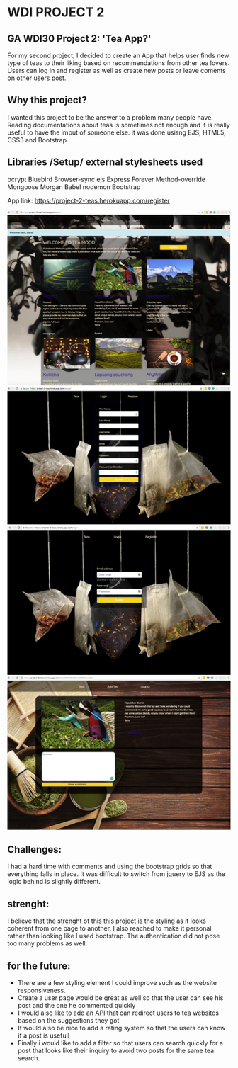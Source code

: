 # WDI PROJECT 2

## GA WDI30 Project 2: 'Tea App?'

For my second project, I decided to create an App that helps user finds new type of teas to their liking based on recommendations from other tea lovers. Users can log in and register as well as create new posts or leave coments on other users post. 

## Why this project?

I wanted this project to be the answer to a problem many people have. Reading documentations about teas is sometimes not enough and it is really useful to have the imput of someone else. it was done usisng EJS, HTML5, CSS3 and Bootstrap.


## Libraries /Setup/ external stylesheets used


bcrypt
Bluebird
Browser-sync
ejs
Express
Forever
Method-override
Mongoose
Morgan
Babel
nodemon
Bootstrap


App link: [https://project-2-teas.herokuapp.com/register ]()

![Initial Sketch](src/readme/index.png)
![screenshot2](src/readme/register.png)
![Initial Sketch](src/readme/login.png)
![screenshot1](src/readme/post.png)


## Challenges:

I had a hard time with comments and using the bootstrap grids so that everything falls in place. It was difficult to switch from jquery to EJS as the logic behind is slightly different.

## strenght:

I believe that the strenght of this this project is the styling as it looks coherent from one page to another. I also reached to make it personal rather than looking like I used bootstrap. The authentication did not pose too many problems as well.

## for the future:


* There are a few styling element I could improve such as the website responsiveness.
* Create a user page would be great as well so that the user can see his post and the one he commented quickly
* I would also like to add an API that can redirect users to tea websites based on the suggestions they got
* It would also be nice to add a rating system so that the users can know if a post is usefull
* Finally i would like to add a filter so that users can search quickly for a post that looks like their inquiry to avoid two posts for the same tea search. 
